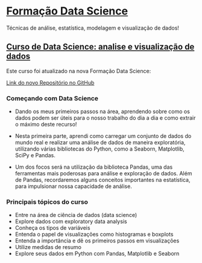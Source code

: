 # [Formação Data Science](https://www.alura.com.br/formacao-data-science)
Técnicas de análise, estatística, modelagem e visualização de dados!

## [Curso de Data Science: analise e visualização de dados](https://cursos.alura.com.br/course/data-science-primeiros-passos) 

Este curso foi atualizado na nova Formação Data Science:

[Link do novo Repositório no GitHub](https://github.com/orlandojsjunior/Data_Science-explorando_e_analisando_dados)


### Começando com Data Science

- Dando os meus primeiros passos na área, aprendendo sobre como os dados podem ser úteis para o nosso trabalho do dia a dia e como extrair o máximo deste recurso!

- Nesta primeira parte, aprendi como carregar um conjunto de dados do mundo real e realizar uma análise de dados de maneira exploratória, utilizando várias bibliotecas do Python, como a Seaborn, Matplotlib, SciPy e Pandas.

- Um dos focos será na utilização da biblioteca Pandas, uma das ferramentas mais poderosas para análise e exploração de dados. Além de Pandas, recordaremos alguns conceitos importantes na estatística, para impulsionar nossa capacidade de análise.



### Principais tópicos do curso

- Entre na área de ciência de dados (data science)
- Explore dados com exploratory data analysis
- Conheça os tipos de variáveis
- Entenda o papel de visualizações como histogramas e boxplots
- Entenda a importância e dê os primeiros passos em visualizações
- Utilize medidas de resumo
- Explore seus dados em Python com Pandas, Matplotlib e Seaborn

